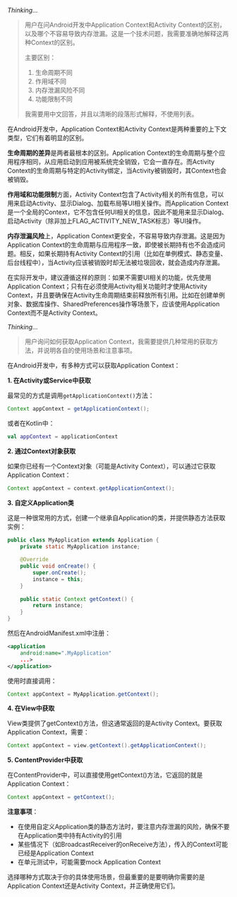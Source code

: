 *Thinking...*

> 用户在问Android开发中Application Context和Activity Context的区别，以及哪个不容易导致内存泄漏。这是一个技术问题，我需要准确地解释这两种Context的区别。
> 
> 主要区别：
> 1. 生命周期不同
> 2. 作用域不同
> 3. 内存泄漏风险不同
> 4. 功能限制不同
> 
> 我需要用中文回答，并且以清晰的段落形式解释，不使用列表。

在Android开发中，Application Context和Activity Context是两种重要的上下文类型，它们有着明显的区别。

**生命周期的差异**是两者最根本的区别。Application Context的生命周期与整个应用程序相同，从应用启动到应用被系统完全销毁，它会一直存在。而Activity Context的生命周期与特定的Activity绑定，当Activity被销毁时，其Context也会被销毁。

**作用域和功能限制**方面，Activity Context包含了Activity相关的所有信息，可以用来启动Activity、显示Dialog、加载布局等UI相关操作。而Application Context是一个全局的Context，它不包含任何UI相关的信息，因此不能用来显示Dialog、启动Activity（除非加上FLAG_ACTIVITY_NEW_TASK标志）等UI操作。

**内存泄漏风险**上，Application Context更安全，不容易导致内存泄漏。这是因为Application Context的生命周期与应用程序一致，即使被长期持有也不会造成问题。相反，如果长期持有Activity Context的引用（比如在单例模式、静态变量、后台线程中），当Activity应该被销毁时却无法被垃圾回收，就会造成内存泄漏。

在实际开发中，建议遵循这样的原则：如果不需要UI相关的功能，优先使用Application Context；只有在必须使用Activity相关功能时才使用Activity Context，并且要确保在Activity生命周期结束前释放所有引用。比如在创建单例对象、数据库操作、SharedPreferences操作等场景下，应该使用Application Context而不是Activity Context。




*Thinking...*

> 用户询问如何获取Application Context，我需要提供几种常用的获取方法，并说明各自的使用场景和注意事项。

在Android开发中，有多种方式可以获取Application Context：

**1. 在Activity或Service中获取**

最常见的方式是调用`getApplicationContext()`方法：

```java
Context appContext = getApplicationContext();
```

或者在Kotlin中：
```kotlin
val appContext = applicationContext
```

**2. 通过Context对象获取**

如果你已经有一个Context对象（可能是Activity Context），可以通过它获取Application Context：

```java
Context appContext = context.getApplicationContext();
```

**3. 自定义Application类**

这是一种很常用的方式，创建一个继承自Application的类，并提供静态方法获取实例：

```java
public class MyApplication extends Application {
    private static MyApplication instance;
    
    @Override
    public void onCreate() {
        super.onCreate();
        instance = this;
    }
    
    public static Context getContext() {
        return instance;
    }
}
```

然后在AndroidManifest.xml中注册：
```xml
<application
    android:name=".MyApplication"
    ...>
</application>
```

使用时直接调用：
```java
Context appContext = MyApplication.getContext();
```

**4. 在View中获取**

View类提供了getContext()方法，但这通常返回的是Activity Context。要获取Application Context，需要：

```java
Context appContext = view.getContext().getApplicationContext();
```

**5. ContentProvider中获取**

在ContentProvider中，可以直接使用getContext()方法，它返回的就是Application Context：

```java
Context appContext = getContext();
```

**注意事项**：

- 在使用自定义Application类的静态方法时，要注意内存泄漏的风险，确保不要在Application类中持有Activity的引用
- 某些情况下（如BroadcastReceiver的onReceive方法），传入的Context可能已经是Application Context
- 在单元测试中，可能需要mock Application Context

选择哪种方式取决于你的具体使用场景，但最重要的是要明确你需要的是Application Context还是Activity Context，并正确使用它们。